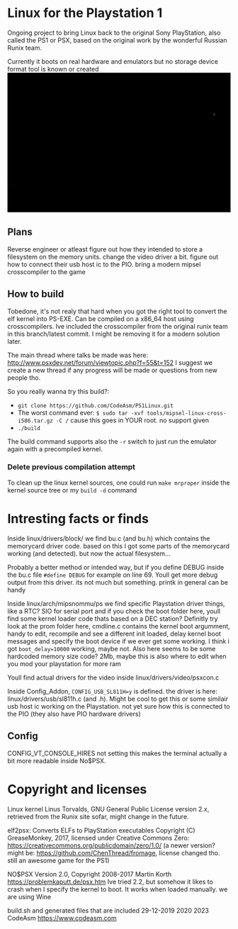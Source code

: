 # Linux for the Playstation 1

Ongoing project to bring Linux back to the original Sony PlayStation, also called the PS1 or PSX, based on the original work by the wonderful Russian Runix team.

Currently it boots on real hardware and emulators but no storage device format tool is known or created
![PS1Linux booting](PS1Linux.webp)

## Plans

Reverse engineer or atleast figure out how they intended to store a filesystem on the memory units.
change the video driver a bit.
figure out how to connect their usb host ic to the PIO.
bring a modern mipsel crosscompiler to the game

## How to build

Tobedone, it's not realy that hard when you got the right tool to convert the elf kernel into PS-EXE.
Can be compiled on a x86_64 host using crosscompilers.
Ive included the crosscompiler from the original runix team in this branch/latest commit. 
I might be removing it for a modern solution later.

The main thread where talks be made was here: <http://www.psxdev.net/forum/viewtopic.php?f=55&t=152>
I suggest we create a new thread if any progress will be made or questions from new people tho.

So you really wanna try this build?:

- ``git clone https://github.com/CodeAsm/PS1Linux.git``
- The worst command ever: ``$ sudo tar -xvf tools/mipsel-linux-cross-i586.tar.gz -C /`` cause this goes in YOUR root. no support given
-  ``./build``

The build command supports also the ``-r`` switch to just run the emulator again with a precompiled kernel.

### Delete previous compilation attempt

To clean up the linux kernel sources, one could run ``make mrproper`` inside the kernel source tree or my ``build -d`` command

# Intresting facts or finds

Inside linux/drivers/block/ we find bu.c (and bu.h) which contains the memorycard driver code. based on this I got some parts of the memorycard working (and detected). but now the actual filesystem...

Probably a better method or intended way, but if you define DEBUG inside the bu.c file ``#define DEBUG`` for example on line 69. Youll get more debug output from this driver. its not much but something. printk in general can be handy

Inside linux/arch/mipsnommu/ps we find specific Playstation driver things, like a RTC? SIO for serial port and if you check the boot folder here, youll find some kernel loader code thats based on a DEC station?
Definitly try look at the prom folder here, cmdline.c contains the kernel boot argumment, handy to edit, recompile and see a different init loaded, delay kernel boot messages and specify the boot device if we ever get some working. 
I think i got ``boot_delay=10000`` working, maybe not. 
Also here seems to be some hardcoded memory size code? 2Mb, maybe this is also where to edit when you mod your playstation for more ram

Youll find actual drivers for the video inside linux/drivers/video/psxcon.c

Inside Config_Addon, ``CONFIG_USB_SL811H=y`` is defined. the driver is here: linux/drivers/usb/sl811h.c (and .h). Might be cool to get this or some similair usb host ic working on the Playstation. not yet sure how this is connected to the PIO (they also have PIO hardware drivers)

## Config

CONFIG_VT_CONSOLE_HIRES not setting this makes the terminal actually a bit more readable inside No$PSX.

# Copyright and licenses
Linux kernel Linus Torvalds, GNU General Public License version 2.x, retrieved from the Runix site sofar,
might change in the future.

elf2psx: Converts ELFs to PlayStation executables
Copyright (C) GreaseMonkey, 2017, licensed under Creative Commons Zero:
<https://creativecommons.org/publicdomain/zero/1.0/>
(a newer version? might be: <https://github.com/ChenThread/fromage>, license changed tho. still an awesome game for the PS1)

NO$PSX Version 2.0, Copyright 2008-2017 Martin Korth  <https://problemkaputt.de/psx.htm>
Ive tried 2.2, but somehow it likes to crash when I specify the kernel to boot. It works when loaded manually. we are using Wine

build.sh and generated files that are included
29-12-2019 2020 2023 CodeAsm <https://www.codeasm.com>

